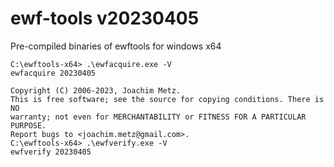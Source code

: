 # ewf-tools v20230405
Pre-compiled binaries of ewftools for windows x64

```
C:\ewftools-x64> .\ewfacquire.exe -V
ewfacquire 20230405

Copyright (C) 2006-2023, Joachim Metz.
This is free software; see the source for copying conditions. There is NO
warranty; not even for MERCHANTABILITY or FITNESS FOR A PARTICULAR PURPOSE.
Report bugs to <joachim.metz@gmail.com>.
C:\ewftools-x64> .\ewfverify.exe -V
ewfverify 20230405
